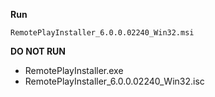 **Run** 
```
RemotePlayInstaller_6.0.0.02240_Win32.msi
```

**DO NOT RUN**
* RemotePlayInstaller.exe
* RemotePlayInstaller_6.0.0.02240_Win32.isc